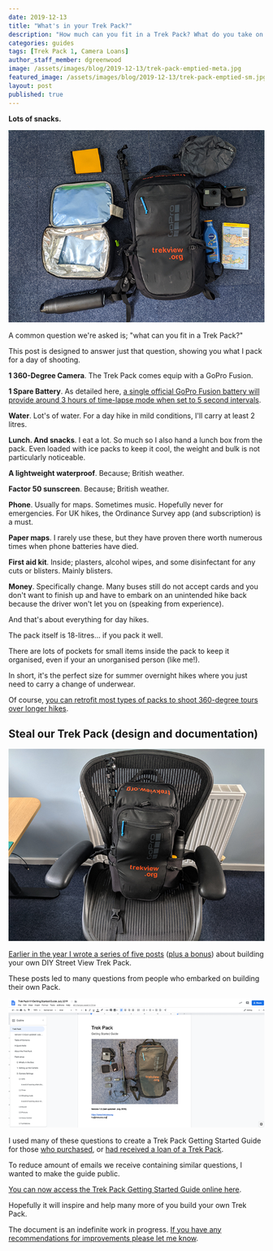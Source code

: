 ```yaml
---
date: 2019-12-13
title: "What's in your Trek Pack?"
description: "How much can you fit in a Trek Pack? What do you take on hikes? "
categories: guides
tags: [Trek Pack 1, Camera Loans]
author_staff_member: dgreenwood
image: /assets/images/blog/2019-12-13/trek-pack-emptied-meta.jpg
featured_image: /assets/images/blog/2019-12-13/trek-pack-emptied-sm.jpg
layout: post
published: true
---
```


**Lots of snacks.**

<img class="img-fluid" src="/assets/images/blog/2019-12-13/trek-pack-emptied-sm.jpg" alt="Trek Pack items" title="Trek Pack items" />

A common question we're asked is; "what can you fit in a Trek Pack?"

This post is designed to answer just that question, showing you what I pack for a day of shooting.

**1 360-Degree Camera**. The Trek Pack comes equip with a GoPro Fusion. 

**1 Spare Battery**. As detailed here, [a single official GoPro Fusion battery will provide around 3 hours of time-lapse mode when set to 5 second intervals](/blog/2019/diy-google-street-view-part-2-my-street-view-kit).

**Water**. Lot's of water. For a day hike in mild conditions, I'll carry at least 2 litres.

**Lunch. And snacks**. I eat a lot. So much so I also hand a lunch box from the pack. Even loaded with ice packs to keep it cool, the weight and bulk is not particularly noticeable.

**A lightweight waterproof**. Because; British weather.

**Factor 50 sunscreen**. Because; British weather.

**Phone**. Usually for maps. Sometimes music. Hopefully never for emergencies. For UK hikes, the Ordinance Survey app (and subscription) is a must.

**Paper maps**. I rarely use these, but they have proven there worth numerous times when phone batteries have died.

**First aid kit**. Inside; plasters, alcohol wipes, and some disinfectant for any cuts or blisters. Mainly blisters.

**Money**. Specifically change. Many buses still do not accept cards and you don't want to finish up and have to embark on an unintended hike back because the driver won't let you on (speaking from experience).

And that's about everything for day hikes.

The pack itself is 18-litres... if you pack it well.

There are lots of pockets for small items inside the pack to keep it organised, even if your an unorganised person (like me!).

In short, it's the perfect size for summer overnight hikes where you just need to carry a change of underwear. 

Of course, [you can retrofit most types of packs to shoot 360-degree tours over longer hikes](/blog/2019/diy-google-street-view-part-6-increasing-gopro-fusion-battery-life).

## Steal our Trek Pack (design and documentation)

<img class="img-fluid" src="/assets/images/blog/2019-12-13/trek-pack-setup-for-travel.jpg" alt="Trek Pack GoPro Seeker backpack" title="Trek Pack GoPro Seeker backpack" />

[Earlier in the year I wrote a series of five posts](/blog/2019/diy-google-street-view-part-1-how-trek-view-started) ([plus a bonus](/blog/2019/diy-google-street-view-part-6-increasing-gopro-fusion-battery-life)) about building your own DIY Street View Trek Pack.

These posts led to many questions from people who embarked on building their own Pack.

<img class="img-fluid" src="/assets/images/blog/2019-12-13/trek-pack-getting-started-google-docs.png" alt="Trek Pack Getting Started" title="Trek Pack Getting Started" />

I used many of these questions to create a Trek Pack Getting Started Guide for those [who purchased](/trek-pack), or [had received a loan of a Trek Pack](/loan/).

To reduce amount of emails we receive containing similar questions, I wanted to make the guide public.

[You can now access the Trek Pack Getting Started Guide online here](/trek-pack).

Hopefully it will inspire and help many more of you build your own Trek Pack.

The document is an indefinite work in progress. [If you have any recommendations for improvements please let me know](/contact).